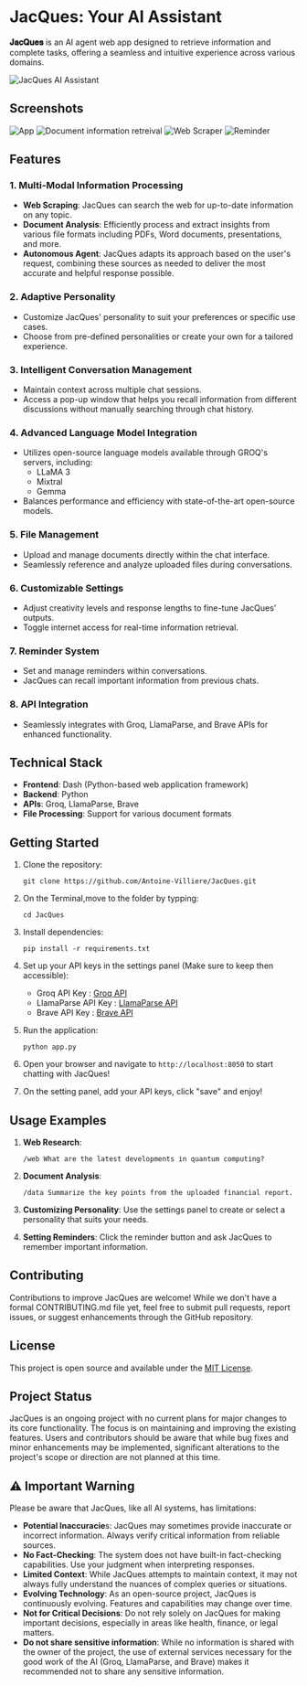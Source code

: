 # JacQues: Your AI Assistant

**𝐉𝐚𝐜𝐐𝐮𝐞𝐬** is an AI agent web app designed to retrieve information and complete tasks, offering a seamless and intuitive experience across various domains.

![JacQues AI Assistant](assets/Ai.png)

## Screenshots
![App](screenshots/App.png)
![Document information retreival](screenshots/Document.png)
![Web Scraper](screenshots/Web.png)
![Reminder](screenshots/Reminder.png)


## Features

### 1. Multi-Modal Information Processing
- **Web Scraping**: JacQues can search the web for up-to-date information on any topic.
- **Document Analysis**: Efficiently process and extract insights from various file formats including PDFs, Word documents, presentations, and more.
- **Autonomous Agent**: JacQues adapts its approach based on the user's request, combining these sources as needed to deliver the most accurate and helpful response possible.

### 2. Adaptive Personality
- Customize JacQues' personality to suit your preferences or specific use cases.
- Choose from pre-defined personalities or create your own for a tailored experience.

### 3. Intelligent Conversation Management
- Maintain context across multiple chat sessions.
- Access a pop-up window that helps you recall information from different discussions without manually searching through chat history.

### 4. Advanced Language Model Integration
- Utilizes open-source language models available through GROQ's servers, including:
  - LLaMA 3
  - Mixtral
  - Gemma
- Balances performance and efficiency with state-of-the-art open-source models.

### 5. File Management
- Upload and manage documents directly within the chat interface.
- Seamlessly reference and analyze uploaded files during conversations.

### 6. Customizable Settings
- Adjust creativity levels and response lengths to fine-tune JacQues' outputs.
- Toggle internet access for real-time information retrieval.

### 7. Reminder System
- Set and manage reminders within conversations.
- JacQues can recall important information from previous chats.

### 8. API Integration
- Seamlessly integrates with Groq, LlamaParse, and Brave APIs for enhanced functionality.

## Technical Stack

- **Frontend**: Dash (Python-based web application framework)
- **Backend**: Python
- **APIs**: Groq, LlamaParse, Brave
- **File Processing**: Support for various document formats

## Getting Started

1. Clone the repository:
   ```
   git clone https://github.com/Antoine-Villiere/JacQues.git
   ```

2. On the Terminal,move to the folder by typping:
   ```
   cd JacQues
   ```
   
3. Install dependencies:
   ```
   pip install -r requirements.txt
   ```

4. Set up your API keys in the settings panel (Make sure to keep then accessible):
   - Groq API Key : [Groq API](https://console.groq.com/keys)
   - LlamaParse API Key : [LlamaParse API](https://cloud.llamaindex.ai/login)
   - Brave API Key : [Brave API](https://brave.com/search/api/)

4. Run the application:
   ```
   python app.py
   ```

5. Open your browser and navigate to `http://localhost:8050` to start chatting with JacQues!
   
6. On the setting panel, add your API keys, click "save" and enjoy!


## Usage Examples

1. **Web Research**: 
   ```
   /web What are the latest developments in quantum computing?
   ```

2. **Document Analysis**:
   ```
   /data Summarize the key points from the uploaded financial report.
   ```

3. **Customizing Personality**:
   Use the settings panel to create or select a personality that suits your needs.

4. **Setting Reminders**:
   Click the reminder button and ask JacQues to remember important information.

## Contributing

Contributions to improve JacQues are welcome! While we don't have a formal CONTRIBUTING.md file yet, feel free to submit pull requests, report issues, or suggest enhancements through the GitHub repository.

## License

This project is open source and available under the [MIT License](LICENSE).

## Project Status
JacQues is an ongoing project with no current plans for major changes to its core functionality. The focus is on maintaining and improving the existing features. Users and contributors should be aware that while bug fixes and minor enhancements may be implemented, significant alterations to the project's scope or direction are not planned at this time.

## ⚠️ Important Warning
Please be aware that JacQues, like all AI systems, has limitations:

- **Potential Inaccuracie**s: JacQues may sometimes provide inaccurate or incorrect information. Always verify critical information from reliable sources.
- **No Fact-Checking**: The system does not have built-in fact-checking capabilities. Use your judgment when interpreting responses.
- **Limited Context**: While JacQues attempts to maintain context, it may not always fully understand the nuances of complex queries or situations.
- **Evolving Technology**: As an open-source project, JacQues is continuously evolving. Features and capabilities may change over time.
- **Not for Critical Decisions**: Do not rely solely on JacQues for making important decisions, especially in areas like health, finance, or legal matters.
- **Do not share sensitive information**: While no information is shared with the owner of the project, the use of external services necessary for the good work of the AI (Groq, LlamaParse, and Brave) makes it recommended not to share any sensitive information.
